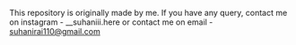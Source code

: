This repository is originally made by me.
If you have any query, contact me on instagram - __suhaniii.here
or contact me on email - suhanirai110@gmail.com
